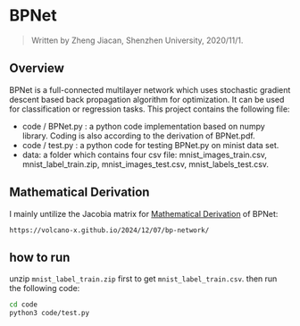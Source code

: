 # BPNet

> Written by Zheng Jiacan, Shenzhen University, 2020/11/1.

## Overview

BPNet is a full-connected multilayer network which uses stochastic gradient descent based back propagation algorithm for optimization. It can be used for classification or regression tasks. This project contains the following file:

+ code / BPNet.py :  a python code implementation based on numpy library. Coding is also according to the derivation of BPNet.pdf.
+ code / test.py :  a python code for testing BPNet.py on minist data set.
+ data: a folder which contains four csv file: mnist_images_train.csv, mnist_label_train.zip, mnist_images_test.csv, mnist_labels_test.csv.

## Mathematical Derivation

I mainly untilize the Jacobia matrix for [Mathematical Derivation](https://volcano-x.github.io/2024/12/07/bp-network/) of BPNet:

    https://volcano-x.github.io/2024/12/07/bp-network/

## how to run

unzip `mnist_label_train.zip` first to get `mnist_label_train.csv`. then run the following code:

```bash
cd code
python3 code/test.py
```
